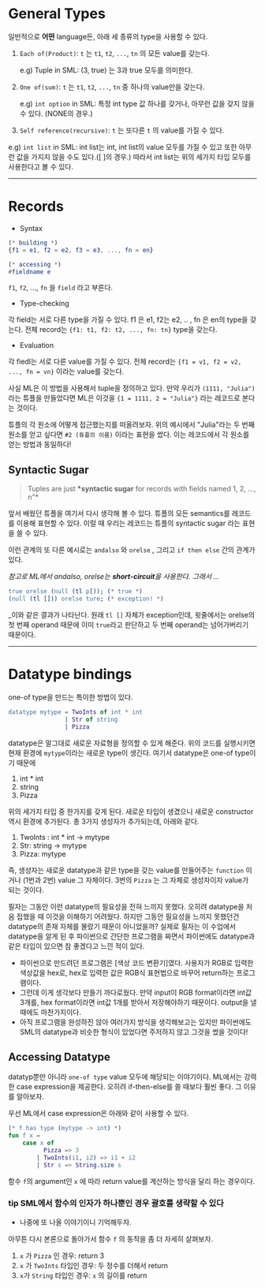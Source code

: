 # General Types

일반적으로 **어떤** language든, 아래 세 종류의 type을 사용할 수 있다.

1. `Each of(Product)`: `t` 는 `t1`, `t2`, `...`, `tn` 의 모든 value를 갖는다.

   e.g) Tuple in SML: (3, true) 는 3과 true 모두를 의미한다.

2. `One of(sum)`: `t` 는 `t1`, `t2`, `...`, `tn` 중 하나의 value만을 갖는다.

   e.g) `int option` in SML: 특정 int type 값 하나를 갖거나, 아무런 값을 갖지 않을 수 있다. (NONE의 경우.)

3. `Self reference(recursive)`: `t` 는 또다른 `t` 의 value를 가질 수 있다.

e.g) `int list` in SML: int list는 int, int list의 value 모두를 가질 수 있고 또한 아무런 값을 가지지 않을 수도 있다.([ ]의 경우.) 따라서 int list는 위의 세가지 타입 모두를 사용한다고 볼 수 있다.

---

# Records

- Syntax

```elm
(* building *)
{f1 = e1, f2 = e2, f3 = e3, ..., fn = en}

(* accessing *)
#fieldname e
```

`f1`, `f2`, ..., `fn` 을 `field` 라고 부른다.

- Type-checking

각 field는 서로 다른 type을 가질 수 있다. f1 은 e1, f2는 e2, .. , fn 은 en의 type을 갖는다. 전체 record는 `{f1: t1, f2: t2, ..., fn: tn}` type을 갖는다.

- Evaluation

각 fiedl는 서로 다른 value를 가질 수 있다. 전체 record는 `{f1 = v1, f2 = v2, ..., fn = vn}` 이라는 value를 갖는다.

사실 ML은 이 방법을 사용해서 tuple을 정의하고 있다. 만약 우리가 `(1111, "Julia")` 라는 튜플을 만들었다면 ML은 이것을 `{1 = 1111, 2 = "Julia"}` 라는 레코드로 본다는 것이다.

튜플의 각 원소에 어떻게 접근했는지를 떠올려보자. 위의 예시에서 "Julia"라는 두 번째 원소를 얻고 싶다면 `#2 (튜플의 이름)` 이라는 표현을 썼다. 이는 레코드에서 각 원소를 얻는 방법과 동일하다!

## Syntactic Sugar

> Tuples are just **\*syntactic sugar** for records with fields named 1, 2, ..., n"\*

앞서 배웠던 튜플을 여기서 다시 생각해 볼 수 있다. 튜플의 모든 semantics를 레코드를 이용해 표현할 수 있다. 이럴 때 우리는 레코드는 튜플의 syntactic sugar 라는 표현을 쓸 수 있다.

이런 관계의 또 다른 예시로는 `andalso` 와 `orelse` , 그리고 `if then else` 간의 관계가 있다.

_참고로 ML에서 andalso, orelse는 **short-circuit**을 사용한다. 그래서 ..._

```erlang
true orelse (null (tl p[)); (* true *)
(null (tl [])) orelse ture; (* exception! *)
```

\_이와 같은 결과가 나타난다. 원래 `tl []` 자체가 exception인데, 윗줄에서는 orelse의 첫 번째 operand 때문에 이미 `true`라고 판단하고 두 번째 operand는 넘어가버리기 때문이다.

---

# Datatype bindings

one-of type을 만드는 특이한 방법이 있다.

```erlang
datatype mytype = TwoInts of int * int
				| Str of string
				| Pizza
```

datatype은 말그대로 새로운 자료형을 정의할 수 있게 해준다. 위의 코드를 실행시키면 현재 환경에 `mytype`이라는 새로운 type이 생긴다. 여기서 datatype은 one-of type이기 때문에

1. int \* int
2. string
3. Pizza

위의 세가지 타입 중 한가지를 갖게 된다. 새로운 타입이 생겼으니 새로운 constructor 역시 환경에 추가된다. 총 3가지 생성자가 추가되는데, 아래와 같다.

1. TwoInts : int \* int → mytype
2. Str: string → mytype
3. Pizza: mytype

즉, 생성자는 새로운 datatype과 같은 type을 갖는 value를 만들어주는 `function` 이거나 (1번과 2번) value 그 자체이다. 3번의 `Pizza` 는 그 자체로 생성자이자 value가 되는 것이다.

필자는 그동안 이런 datatype의 필요성을 전혀 느끼지 못했다. 오히려 datatype을 처음 접했을 때 이것을 이해하기 어려웠다. 하지만 그동안 필요성을 느끼지 못했던건 datatype의 존재 자체를 몰랐기 때문이 아니었을까? 실제로 필자는 이 수업에서 datatype을 알게 된 후 파이썬으로 간단한 프로그램을 짜면서 파이썬에도 datatype과 같은 타입이 있으면 참 좋겠다고 느낀 적이 있다.

- 파이썬으로 만드려던 프로그램은 [색상 코드 변환기]였다. 사용자가 RGB로 입력한 색상값을 hex로, hex로 입력한 값은 RGB식 표현법으로 바꾸어 return하는 프로그램이다.
- 그런데 이게 생각보다 만들기 까다로웠다. 만약 input이 RGB format이라면 int값 3개를, hex format이라면 int값 1개를 받아서 저장해야하기 때문이다. output을 낼 때에도 마찬가지이다.
- 아직 프로그램을 완성하진 않아 여러가지 방식을 생각해보고는 있지만 파이썬에도 SML의 datatype과 비슷한 형식이 있었다면 주저하지 않고 그것을 썼을 것이다!

## Accessing Datatype

datatyp뿐만 아니라 `one-of type` value 모두에 해당되는 이야기이다. ML에서는 강력한 case expression을 제공한다. 오히려 if-then-else를 쓸 때보다 훨씬 좋다. 그 이유를 알아보자.

우선 ML에서 case expression은 아래와 같이 사용할 수 있다.

```erlang
(* f has type (mytype -> int) *)
fun f x =
	case x of
		  Pizza => 3
		| TwoInts(i1, i2) => i1 + i2
		| Str s => String.size s
```

함수 `f`의 argument인 `x` 에 따라 return value를 계산하는 방식을 달리 하는 경우이다.

### tip SML에서 함수의 인자가 하나뿐인 경우 괄호를 생략할 수 있다

- 나중에 또 나올 이야기이니 기억해두자.

아무튼 다시 본론으로 돌아가서 함수 `f` 의 동작을 좀 더 자세히 살펴보자.

1. `x` 가 `Pizza` 인 경우: return 3
2. `x` 가 `TwoInts` 타입인 경우: 두 정수를 더해서 return
3. `x`가 `String` 타입인 경우: `x` 의 길이를 return
